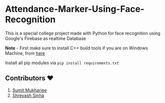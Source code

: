# Attendance-Marker-Using-Face-Recognition

This is a special college project made with Python for face recognition using Google's Firebase as realtime Database

**Note** - First make sure to install C++ build tools if you are on Windows Machine, from [here](https://visualstudio.microsoft.com/visual-cpp-build-tools/)

Install all pip modules via `pip install requirements.txt`

## Contributors ❤️
 1. [Sumit Mukharjee](https://github.com/sumitishere)
 2. [Shreyash Sinha](https://github.com/shreyash07cod)




